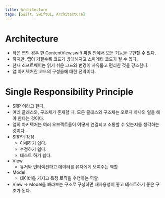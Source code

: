 ```yaml
---
title: Architecture
tags: [Swift, SwiftUI, Architecture]
---
```


# Architecture

- 작은 앱의 경우 한 ContentView.swift 파일 안에서 모든 기능을 구현할 수 있다.
- 하지만, 앱이 커질수록 코드가 방대해지고 스파게티 코드가 될 수 있다.
- 현재 소프트웨어는 읽기 쉬운 코드와 변경이 자유롭고 편리한 것을 강조한다.
- 앱 아키텍쳐란 코드의 구성을에 대한 전략이다.

# Single Responsibility Principle

- SRP 이라고 한다.
- 여러 클래스와, 구조체가 존재할 때, 모든 클래스와 구조체는 오로지 하나의 일을 해야 한다는 것이다.
- 앱의 아키텍처는 여러 오브젝트들이 어떻게 연결되고 소통할 수 있는지를 생각하는 것이다.
- SRP의 장점
  - 이해하기 쉽다.
  - 수정하기 쉽다.
  - 테스트 하기 쉽다.
- View
  - 유저와 인터렉션하고 데이터를 유저에게 보여주는 역할
- Model
  - 데이터를 가지고 특정 로직을 수행하는 역할
- View -> Model을 봐라보는 구조로 구성하면 재사용성이 좋고 테스트하기 좋은 구조가 된다.
